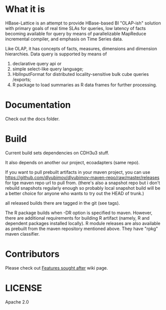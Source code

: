 What it is 
=======
HBase-Lattice is an attempt to provide HBase-based BI "OLAP-ish" solution 
with primary goals of real time SLAs for queries, low latency of facts becoming 
available for query by means of parallelizable MapReduce incremental compiler, 
and emphasis on Time Series data.

Like OLAP, it has concepts of facts, measures, dimensions and dimension hierarchies. 
Data query is supported by means of 
1. declarative query api or 
2. simple select-like query language; 
3. HblInputFormat for distributed locality-sensitive bulk cube queries /exports; 
4. R package to load summaries as R data frames for further processing.



Documentation 
============= 

Check out the docs folder. 

Build
=====

Current build sets dependencies on CDH3u3 stuff. 

It also depends on another our project, ecoadapters (same repo).

If you want to pull prebuilt artifacts in your maven project, you can use 
https://github.com/dlyubimov/dlyubimov-maven-repo/raw/master/releases for tge maven repo url to pull from.
(there's also a snapshot repo but i don't rebuild snapshots regularly enough so probably 
local snapshot build will be a better choice for anyone who wants to try out the HEAD of trunk.)

all released builds there are tagged in the git (see tags).

The R package builds when -DR option is specified to maven. 
However, there are additional requirements for building R artifact 
(namely, R and dependent packages installed locally). R module releases 
are also available as prebuilt from the maven repository mentioned above.
They have "rpkg" maven classifier.

Contributors
============ 

Please check out [Features sought after](https://github.com/dlyubimov/HBase-Lattice/wiki/Features-sought-after) wiki page.


LICENSE
========

Apache 2.0
